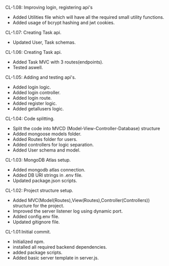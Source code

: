 CL-1.08: Improving login, registering api's
- Added Utilities file which will have all the required small utility functions.
- Added usage of  bcrypt hashing and jwt cookies.

CL-1.07: Creating Task api.
- Updated User, Task schemas.

CL-1.06: Creating Task api.
- Added Task MVC with 3 routes(endpoints).
- Tested aswell.

CL-1.05: Adding and testing api's.
- Added login logic.
- Added login controller.
- Added login route.
- Added register logic.
- Added getallusers logic.


CL-1.04: Code splitting.
- Split the code into MVCD (Model-View-Controller-Database) structure
- Added mongoose models folder.
- Added Routes folder for users.
- Added controllers for logic separation.
- Added User schema and model.

CL-1.03: MongoDB Atlas setup.
- Added mongodb atlas connection.
- Added DB URI strings in .env file.
- Updated package.json scripts.

CL-1.02: Project structure setup.
- Added MVC(Model(Routes),View(Routes),Controller(Controllers)) structure for the project.
- Improved the server listener log using dynamic port.
- Added config.env file.
- Updated gitignore file.

CL-1.01:Initial commit.
- Initialized npm.
- installed all required backend dependencies.
- added package scripts.
- Added basic server template in server.js.